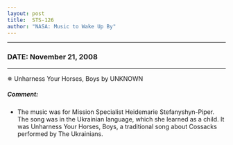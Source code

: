 ```yaml
---
layout: post
title:  STS-126
author: "NASA: Music to Wake Up By"
---
```


----
### DATE: November 21, 2008
----
✵ Unharness Your Horses, Boys by UNKNOWN

##### Comment:
* The music was for Mission Specialist Heidemarie Stefanyshyn-Piper. The song was in the Ukrainian language, which she learned as a child. It was Unharness Your Horses, Boys, a traditional song about Cossacks performed by The Ukrainians.
